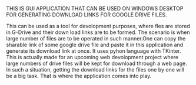 THIS IS GUI APPLICATION THAT CAN BE USED ON WINDOWS DESKTOP FOR GENERATING DOWNLOAD LINKS FOR GOOGLE DRIVE FILES.

This can be used as a tool for devolopment purposes, where fles are stored in G-Drive and their down load links are to be formed.
The scenario is when large number of files are to be operated in such manner.One can copy the sharable link of some google drive file and paste it in this application and generate its download link at once. It uses pyhon language with TKinter.
This is actually made for an upcoming web devolopment project where large numbers of drive files will be kept for download through a web page. In such a situation, getting the download links for the files one by one will be a big task. That is where the application comes into play.

